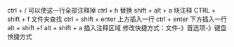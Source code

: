 ctrl + / 可以使这一行全部注释掉
ctrl + h 替换
shift + alt + a 块注释
CTRL + shift + f 文件夹查找
ctrl + shift + enter 上方插入一行
ctrl + enter 下方插入一行
alt + shift +f
alt + shift + a 插入注释区域
修改快捷方式：文件-》首选项-》键盘快捷方式



